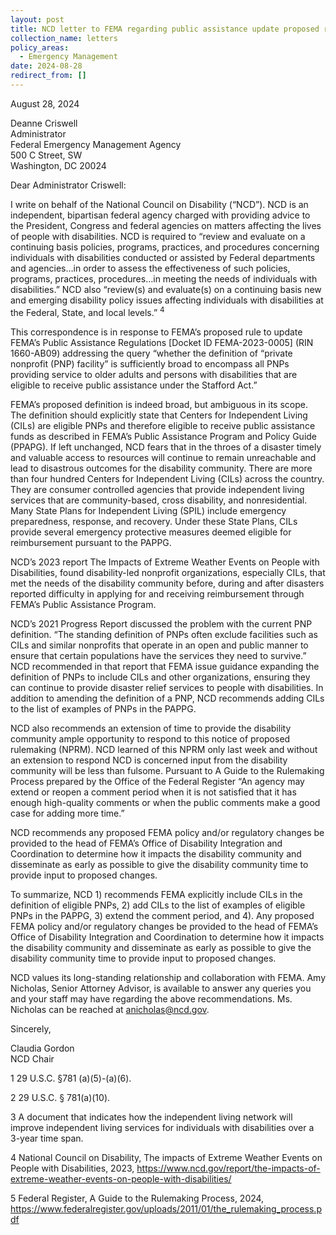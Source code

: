 ```yaml
---
layout: post
title: NCD letter to FEMA regarding public assistance update proposed rule
collection_name: letters
policy_areas:
  - Emergency Management
date: 2024-08-28
redirect_from: []
---
```

August 28, 2024

Deanne Criswell\
Administrator\
Federal Emergency Management Agency\
500 C Street, SW\
Washington, DC 20024

Dear Administrator Criswell:

I write on behalf of the National Council on Disability (“NCD”). NCD is an independent, bipartisan federal agency charged with providing advice to the President, Congress and federal agencies on matters affecting the lives of people with disabilities. NCD is required to “review and evaluate on a continuing basis policies, programs, practices, and procedures concerning individuals with disabilities conducted or assisted by Federal departments and agencies…in order to assess the effectiveness of such policies, programs, practices, procedures…in meeting the needs of individuals with disabilities.”  NCD also “review(s) and evaluate(s) on a continuing basis new and emerging disability policy issues affecting individuals with disabilities at the Federal, State, and local levels.” <sup>4</sup>

This correspondence is in response to FEMA’s proposed rule to update FEMA’s Public Assistance Regulations \[Docket ID FEMA-2023-0005] (RIN 1660-AB09)  addressing the query “whether the definition of “private nonprofit (PNP) facility” is sufficiently broad to encompass all PNPs providing service to older adults and persons with disabilities that are eligible to receive public assistance under the Stafford Act.”

FEMA’s proposed definition is indeed broad, but ambiguous in its scope. The definition should explicitly state that Centers for Independent Living (CILs) are eligible PNPs and therefore eligible to receive public assistance funds as described in FEMA’s Public Assistance Program and Policy Guide (PPAPG). If left unchanged, NCD fears that in the throes of a disaster timely and valuable access to resources will continue to remain unreachable and lead to disastrous outcomes for the disability community. There are more than four hundred Centers for Independent Living (CILs) across the country. They are consumer controlled agencies that provide independent living services that are community-based, cross disability, and nonresidential. Many State Plans for Independent Living (SPIL)  include emergency preparedness, response, and recovery. Under these State Plans, CILs provide several emergency protective measures deemed eligible for reimbursement pursuant to the PAPPG.

NCD’s 2023 report The Impacts of Extreme Weather Events on People with Disabilities, found disability-led nonprofit organizations, especially CILs, that met the needs of the disability community before, during and after disasters reported difficulty in applying for and receiving reimbursement through FEMA’s Public Assistance Program.

NCD’s 2021 Progress Report discussed the problem with the current PNP definition. “The standing definition of PNPs often exclude facilities such as CILs and similar nonprofits that operate in an open and public manner to ensure that certain populations have the services they need to survive.” NCD recommended in that report that FEMA  issue guidance expanding the definition of PNPs to include CILs and other organizations, ensuring they can continue to provide disaster relief services to people with disabilities. In addition to amending the definition of a PNP, NCD recommends adding CILs to the list of examples of PNPs in the PAPPG.

NCD also recommends an extension of time to provide the disability community ample opportunity to respond to this notice of proposed rulemaking (NPRM). NCD learned of this NPRM only last week and without an extension to respond NCD is concerned input from the disability community will be less than fulsome. Pursuant to A Guide to the Rulemaking Process prepared by the Office of the Federal Register “An agency may extend or reopen a comment period when it is not satisfied that it has enough high-quality comments or when the public comments make a good case for adding more time.”

NCD recommends any proposed FEMA policy and/or regulatory changes be provided to the head of FEMA’s Office of Disability Integration and Coordination to determine how it impacts the disability community and disseminate as early as possible to give the disability community time to provide input to proposed changes.

To summarize, NCD 1) recommends FEMA explicitly include CILs in the definition of eligible PNPs, 2) add CILs to the list of examples of eligible PNPs in the PAPPG, 3) extend the comment period, and 4). Any proposed FEMA policy and/or regulatory changes be provided to the head of FEMA’s Office of Disability Integration and Coordination to determine how it impacts the disability community and disseminate as early as possible to give the disability community time to provide input to proposed changes.

NCD values its long-standing relationship and collaboration with FEMA. Amy Nicholas, Senior Attorney Advisor, is available to answer any queries you and your staff may have regarding the above recommendations. Ms. Nicholas can be reached at anicholas@ncd.gov.

Sincerely,

Claudia Gordon\
NCD Chair



1   29 U.S.C. §781 (a)(5)-(a)(6).

2  29 U.S.C. § 781(a)(10).

3  A document that indicates how the independent living network will improve independent living services for individuals with disabilities over a 3-year time span.

4  National Council on Disability, The impacts of Extreme Weather Events on People with Disabilities, 2023, https://www.ncd.gov/report/the-impacts-of-extreme-weather-events-on-people-with-disabilities/

5  Federal Register, A Guide to the Rulemaking Process, 2024, https://www.federalregister.gov/uploads/2011/01/the_rulemaking_process.pdf
